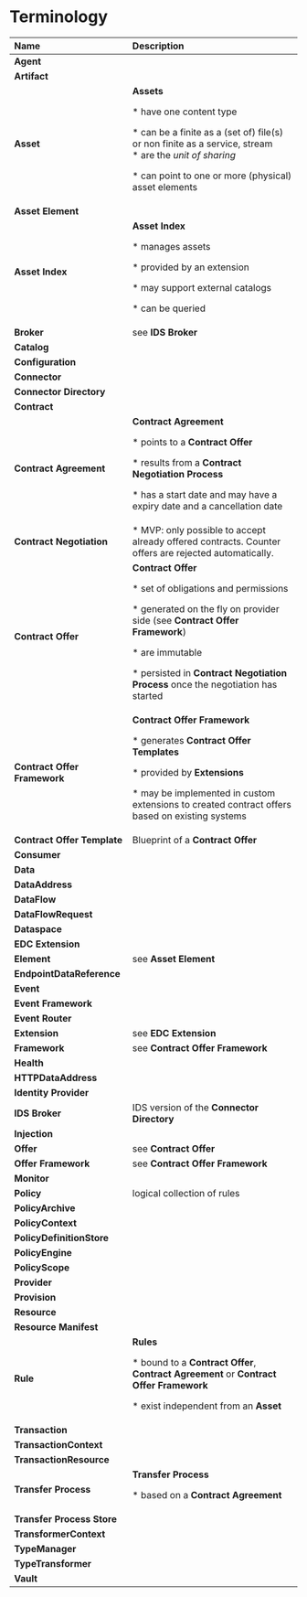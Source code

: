 # Terminology

| Name                         | Description                                         |
|:-----------------------------|:---                                                 |
| **Agent**                    |
| **Artifact**                 |
| **Asset**                    | **Assets**<p>* have one content type<p>* can be a finite as a (set of) file(s) or non finite as a service, stream</br>* are the _unit of sharing_<p>* can point to one or more (physical) asset elements
| **Asset Element**            |
| **Asset Index**              | **Asset Index**<p>* manages assets<p>* provided by an extension<p>* may support external catalogs<p>* can be queried 
| **Broker**                   | see **IDS Broker**
| **Catalog**                  |
| **Configuration**            |
| **Connector**                |
| **Connector Directory**      |
| **Contract**                 |
| **Contract Agreement**       | **Contract Agreement**<p>* points to a **Contract Offer**<p>* results from a **Contract Negotiation Process**<p>* has a start date and may have a expiry date and a cancellation date
| **Contract Negotiation**     | * MVP: only possible to accept already offered contracts. Counter offers are rejected automatically.
| **Contract Offer**           | **Contract Offer**<p>* set of obligations and permissions<p>* generated on the fly on provider side (see **Contract Offer Framework**)<p>* are immutable<p>* persisted in **Contract Negotiation Process** once the negotiation has started<p>
| **Contract Offer Framework** | **Contract Offer Framework**<p>* generates **Contract Offer Templates**<p>* provided by **Extensions**<p>* may be implemented in custom extensions to created contract offers based on existing systems
| **Contract Offer Template**  | Blueprint of a **Contract Offer**
| **Consumer**                 |
| **Data**                     |
| **DataAddress**              |
| **DataFlow**                 |
| **DataFlowRequest**          |
| **Dataspace**                |
| **EDC Extension**            |
| **Element**                  | see **Asset Element**
| **EndpointDataReference**    |
| **Event**                    | 
| **Event Framework**          |
| **Event Router**             |
| **Extension**                | see **EDC Extension**
| **Framework**                | see **Contract Offer Framework**
| **Health**                   |
| **HTTPDataAddress**          |
| **Identity Provider**        |
| **IDS Broker**               | IDS version of the **Connector Directory**
| **Injection**                |
| **Offer**                    | see **Contract Offer**
| **Offer Framework**          | see **Contract Offer Framework**
| **Monitor**                  |
| **Policy**                   | logical collection of rules
| **PolicyArchive**            |
| **PolicyContext**            |
| **PolicyDefinitionStore**    |
| **PolicyEngine**             |
| **PolicyScope**              |
| **Provider**                 |
| **Provision**                |
| **Resource**                 |
| **Resource Manifest**        |
| **Rule**                     | **Rules**<p>* bound to a **Contract Offer**, **Contract Agreement** or **Contract Offer Framework**<p>* exist independent from an **Asset**
| **Transaction**              |
| **TransactionContext**       |
| **TransactionResource**      |
| **Transfer Process**         | **Transfer Process**<p>* based on a **Contract Agreement**
| **Transfer Process Store**   |
| **TransformerContext**       |
| **TypeManager**              |
| **TypeTransformer**          |
| **Vault**                    |